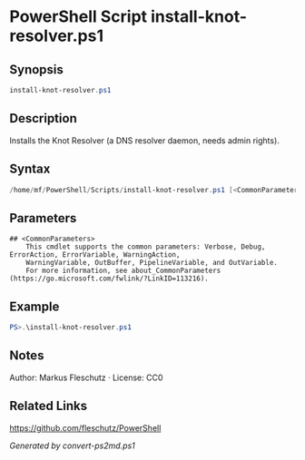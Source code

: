 # PowerShell Script install-knot-resolver.ps1

## Synopsis
```powershell
install-knot-resolver.ps1
```

## Description
Installs the Knot Resolver (a DNS resolver daemon, needs admin rights).

## Syntax
```powershell
/home/mf/PowerShell/Scripts/install-knot-resolver.ps1 [<CommonParameters>]
```

## Parameters

```
## <CommonParameters>
    This cmdlet supports the common parameters: Verbose, Debug, ErrorAction, ErrorVariable, WarningAction, 
    WarningVariable, OutBuffer, PipelineVariable, and OutVariable.
    For more information, see about_CommonParameters (https://go.microsoft.com/fwlink/?LinkID=113216).
```

## Example
```powershell
PS>.\install-knot-resolver.ps1
```


## Notes
Author: Markus Fleschutz · License: CC0

## Related Links
https://github.com/fleschutz/PowerShell

*Generated by convert-ps2md.ps1*
